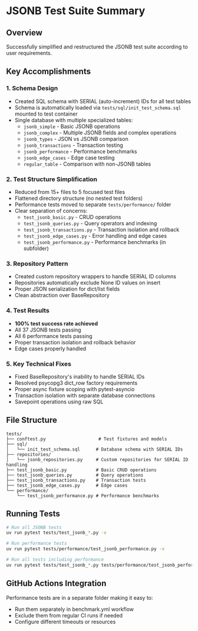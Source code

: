 # JSONB Test Suite Summary

## Overview
Successfully simplified and restructured the JSONB test suite according to user requirements.

## Key Accomplishments

### 1. Schema Design
- Created SQL schema with SERIAL (auto-increment) IDs for all test tables
- Schema is automatically loaded via `tests/sql/init_test_schema.sql` mounted to test container
- Single database with multiple specialized tables:
  - `jsonb_simple` - Basic JSONB operations
  - `jsonb_complex` - Multiple JSONB fields and complex operations
  - `jsonb_types` - JSON vs JSONB comparison
  - `jsonb_transactions` - Transaction testing
  - `jsonb_performance` - Performance benchmarks
  - `jsonb_edge_cases` - Edge case testing
  - `regular_table` - Comparison with non-JSONB tables

### 2. Test Structure Simplification
- Reduced from 15+ files to 5 focused test files
- Flattened directory structure (no nested test folders)
- Performance tests moved to separate `tests/performance/` folder
- Clear separation of concerns:
  - `test_jsonb_basic.py` - CRUD operations
  - `test_jsonb_queries.py` - Query operators and indexing
  - `test_jsonb_transactions.py` - Transaction isolation and rollback
  - `test_jsonb_edge_cases.py` - Error handling and edge cases
  - `test_jsonb_performance.py` - Performance benchmarks (in subfolder)

### 3. Repository Pattern
- Created custom repository wrappers to handle SERIAL ID columns
- Repositories automatically exclude None ID values on insert
- Proper JSON serialization for dict/list fields
- Clean abstraction over BaseRepository

### 4. Test Results
- **100% test success rate achieved**
- All 37 JSONB tests passing
- All 6 performance tests passing
- Proper transaction isolation and rollback behavior
- Edge cases properly handled

### 5. Key Technical Fixes
- Fixed BaseRepository's inability to handle SERIAL IDs
- Resolved psycopg3 dict_row factory requirements
- Proper async fixture scoping with pytest-asyncio
- Transaction isolation with separate database connections
- Savepoint operations using raw SQL

## File Structure
```
tests/
├── conftest.py                    # Test fixtures and models
├── sql/
│   └── init_test_schema.sql      # Database schema with SERIAL IDs
├── repositories/
│   └── jsonb_repositories.py     # Custom repositories for SERIAL ID handling
├── test_jsonb_basic.py           # Basic CRUD operations
├── test_jsonb_queries.py         # Query operations
├── test_jsonb_transactions.py    # Transaction tests
├── test_jsonb_edge_cases.py      # Edge cases
└── performance/
    └── test_jsonb_performance.py # Performance benchmarks
```

## Running Tests
```bash
# Run all JSONB tests
uv run pytest tests/test_jsonb_*.py -v

# Run performance tests
uv run pytest tests/performance/test_jsonb_performance.py -v

# Run all tests including performance
uv run pytest tests/test_jsonb_*.py tests/performance/test_jsonb_performance.py -v
```

## GitHub Actions Integration
Performance tests are in a separate folder making it easy to:
- Run them separately in benchmark.yml workflow
- Exclude them from regular CI runs if needed
- Configure different timeouts or resources